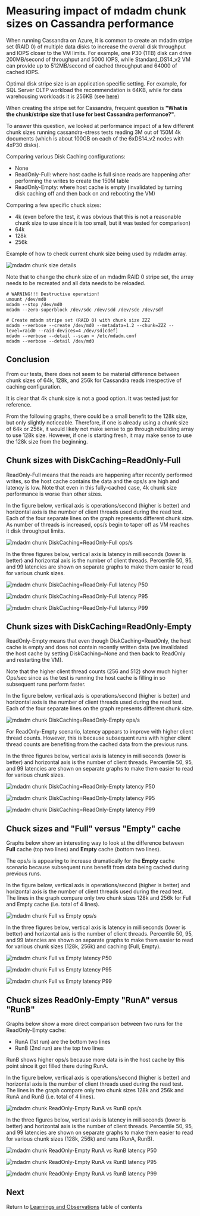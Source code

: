 # Measuring impact of mdadm chunk sizes on Cassandra performance

When running Cassandra on Azure, it is common to create an mdadm stripe set (RAID 0) of multiple data disks to increase the overall disk throughput and IOPS closer to the VM limits. For example, one P30 (1TB) disk can drive 200MB/second of throughput and 5000 IOPS, while Standard_DS14_v2 VM can provide up to 512MB/second of cached throughput and 64000 of cached IOPS.

Optimal disk stripe size is an application specific setting. For example, for SQL Server OLTP workload the recommendation is 64KB, while for data warehousing workloads it is 256KB (see [here](https://docs.microsoft.com/en-us/azure/virtual-machines/windows/sql/virtual-machines-windows-sql-performance#data-disks))

When creating the stripe set for Cassandra, frequent question is **"What is the chunk/stripe size that I use for best Cassandra performance?"**.

To answer this question, we looked at performance impact of a few different chunk sizes running cassandra-stress tests reading 3M out of 150M 4k documents (which is about 100GB on each of the 6xDS14_v2 nodes with 4xP30 disks).

Comparing various Disk Caching configurations:
* None
* ReadOnly-Full: where host cache is full since reads are happening after performing the writes to create the 150M table
* ReadOnly-Empty: where host cache is empty (invalidated by turning disk caching off and then back on and rebooting the VM)

Comparing a few specific chuck sizes:
* 4k (even before the test, it was obvious that this is not a reasonable chunk size to use since it is too small, but it was tested for comparison)
* 64k
* 128k
* 256k

Example of how to check current chunk size being used by mdadm array.

![mdadm chunk size details](../images/mdadm-chunk-details.png)

Note that to change the chunk size of an mdadm RAID 0 stripe set, the array needs to be recreated and all data needs to be reloaded.
```
# WARNING!!! Destructive operation!
umount /dev/md0
mdadm --stop /dev/md0
mdadm --zero-superblock /dev/sdc /dev/sdd /dev/sde /dev/sdf
```

```
# Create mdadm stripe set (RAID 0) with chunk size ZZZ
mdadm --verbose --create /dev/md0 --metadata=1.2 --chunk=ZZZ --level=raid0 --raid-devices=4 /dev/sd[cdef]
mdadm --verbose --detail --scan > /etc/mdadm.conf
mdadm --verbose --detail /dev/md0
```

## Conclusion

From our tests, there does not seem to be material difference between chunk sizes of 64k, 128k, and 256k for Cassandra reads irrespective of caching configuration.

It is clear that 4k chunk size is not a good option. It was tested just for reference.

From the following graphs, there could be a small benefit to the 128k size, but only slightly noticeable. Therefore, if one is already using a chunk size of 64k or 256k, it would likely not make sense to go through rebuilding array to use 128k size. However, if one is starting fresh, it may make sense to use the 128k size from the beginning.

## Chunk sizes with DiskCaching=ReadOnly-Full

ReadOnly-Full means that the reads are happening after recently performed writes, so the host cache contains the data and the ops/s are high and latency is low. Note that even in this fully-cached case, 4k chunk size performance is worse than other sizes.

In the figure below, vertical axis is operations/second (higher is better) and horizontal axis is the number of client threads used during the read test. Each of the four separate lines on the graph represents different chunk size. As number of threads is increased, ops/s begin to taper off as VM reaches it disk throughput limits.

![mdadm chunk DiskCaching=ReadOnly-Full ops/s](../images/mdadm-chunk-readonly-full-ops.png)

In the three figures below, vertical axis is latency in milliseconds (lower is better) and horizontal axis is the number of client threads. Percentile 50, 95, and 99 latencies are shown on separate graphs to make them easier to read for various chunk sizes.

![mdadm chunk DiskCaching=ReadOnly-Full latency P50](../images/mdadm-chunk-readonly-full-lat-p50.png)

![mdadm chunk DiskCaching=ReadOnly-Full latency P95](../images/mdadm-chunk-readonly-full-lat-p95.png)

![mdadm chunk DiskCaching=ReadOnly-Full latency P99](../images/mdadm-chunk-readonly-full-lat-p99.png)

## Chunk sizes with DiskCaching=ReadOnly-Empty

ReadOnly-Empty means that even though DiskCaching=ReadOnly, the host cache is empty and does not contain recently written data (we invalidated the host cache by setting DiskCaching=None and then back to ReadOnly and restarting the VM). 

Note that the higher client thread counts (256 and 512) show much higher Ops/sec since as the test is running the host cache is filling in so subsequent runs perform faster.

In the figure below, vertical axis is operations/second (higher is better) and horizontal axis is the number of client threads used during the read test. Each of the four separate lines on the graph represents different chunk size.

![mdadm chunk DiskCaching=ReadOnly-Empty ops/s](../images/mdadm-chunk-readonly-empty-ops.png)

For ReadOnly-Empty scenario, latency appears to improve with higher client thread counts. However, this is because subsequent runs with higher client thread counts are benefiting from the cached data from the previous runs.

In the three figures below, vertical axis is latency in milliseconds (lower is better) and horizontal axis is the number of client threads. Percentile 50, 95, and 99 latencies are shown on separate graphs to make them easier to read for various chunk sizes.

![mdadm chunk DiskCaching=ReadOnly-Empty latency P50](../images/mdadm-chunk-readonly-empty-lat-p50.png)

![mdadm chunk DiskCaching=ReadOnly-Empty latency P95](../images/mdadm-chunk-readonly-empty-lat-p95.png)

![mdadm chunk DiskCaching=ReadOnly-Empty latency P99](../images/mdadm-chunk-readonly-empty-lat-p99.png)

## Chuck sizes and "Full" versus "Empty" cache

Graphs below show an interesting way to look at the difference between **Full** cache (top two lines) and **Empty** cache (bottom two lines).

The ops/s is appearing to increase dramatically for the **Empty** cache scenario because subsequent runs benefit from data being cached during previous runs.

In the figure below, vertical axis is operations/second (higher is better) and horizontal axis is the number of client threads used during the read test. The lines in the graph compare only two chunk sizes 128k and 256k for Full and Empty cache (i.e. total of 4 lines).

![mdadm chunk Full vs Empty ops/s](../images/mdadm-chunk-full-empty-ops.png)

In the three figures below, vertical axis is latency in milliseconds (lower is better) and horizontal axis is the number of client threads. Percentile 50, 95, and 99 latencies are shown on separate graphs to make them easier to read for various chunk sizes (128k, 256k) and caching (Full, Empty).

![mdadm chunk Full vs Empty latency P50](../images/mdadm-chunk-full-empty-lat-p50.png)

![mdadm chunk Full vs Empty latency P95](../images/mdadm-chunk-full-empty-lat-p95.png)

![mdadm chunk Full vs Empty latency P99](../images/mdadm-chunk-full-empty-lat-p99.png)

## Chuck sizes ReadOnly-Empty "RunA" versus "RunB"

Graphs below show a more direct comparison between two runs for the ReadOnly-Empty cache:
* RunA (1st run) are the bottom two lines
* RunB (2nd run) are the top two lines

RunB shows higher ops/s because more data is in the host cache by this point since it got filled there during RunA.

In the figure below, vertical axis is operations/second (higher is better) and horizontal axis is the number of client threads used during the read test. The lines in the graph compare only two chunk sizes 128k and 256k and RunA and RunB (i.e. total of 4 lines).

![mdadm chunk ReadOnly-Empty RunA vs RunB ops/s](../images/mdadm-chunk-empty-runab-ops.png)

In the three figures below, vertical axis is latency in milliseconds (lower is better) and horizontal axis is the number of client threads. Percentile 50, 95, and 99 latencies are shown on separate graphs to make them easier to read for various chunk sizes (128k, 256k) and runs (RunA, RunB).

![mdadm chunk ReadOnly-Empty RunA vs RunB latency P50](../images/mdadm-chunk-empty-runab-lat-p50.png)

![mdadm chunk ReadOnly-Empty RunA vs RunB latency P95](../images/mdadm-chunk-empty-runab-lat-p95.png)

![mdadm chunk ReadOnly-Empty RunA vs RunB latency P99](../images/mdadm-chunk-empty-runab-lat-p99.png)

## Next

Return to [Learnings and Observations](../README.md#learnings-and-observations) table of contents